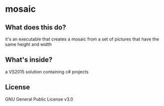 # mosaic

## What does this do?
it's an executable that creates a mosaic from a set of pictures that have the same height and width 

## What's inside?
a VS2015 solution containing c# projects

## License
GNU General Public License v3.0
